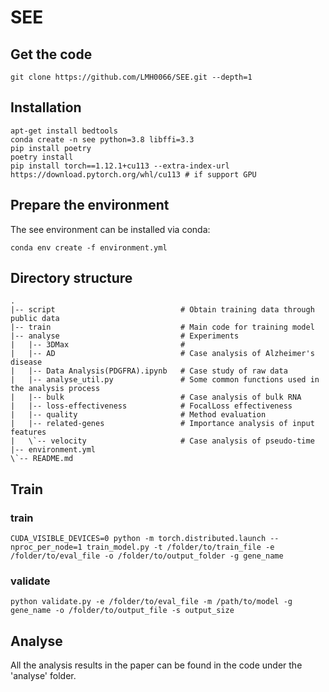 # SEE
## Get the code
```
git clone https://github.com/LMH0066/SEE.git --depth=1
```
## Installation
```
apt-get install bedtools
conda create -n see python=3.8 libffi=3.3
pip install poetry
poetry install
pip install torch==1.12.1+cu113 --extra-index-url https://download.pytorch.org/whl/cu113 # if support GPU
```
## Prepare the environment
The see environment can be installed via conda:
```
conda env create -f environment.yml
```
## Directory structure
```
.
|-- script                            # Obtain training data through public data
|-- train                             # Main code for training model
|-- analyse                           # Experiments
|   |-- 3DMax                         # 
|   |-- AD                            # Case analysis of Alzheimer's disease
|   |-- Data Analysis(PDGFRA).ipynb   # Case study of raw data
|   |-- analyse_util.py               # Some common functions used in the analysis process
|   |-- bulk                          # Case analysis of bulk RNA
|   |-- loss-effectiveness            # FocalLoss effectiveness
|   |-- quality                       # Method evaluation
|   |-- related-genes                 # Importance analysis of input features
|   \`-- velocity                     # Case analysis of pseudo-time
|-- environment.yml
\`-- README.md
```
## Train
### train
```
CUDA_VISIBLE_DEVICES=0 python -m torch.distributed.launch --nproc_per_node=1 train_model.py -t /folder/to/train_file -e /folder/to/eval_file -o /folder/to/output_folder -g gene_name
```
### validate
```
python validate.py -e /folder/to/eval_file -m /path/to/model -g gene_name -o /folder/to/output_file -s output_size
```
## Analyse
All the analysis results in the paper can be found in the code under the 'analyse' folder.
